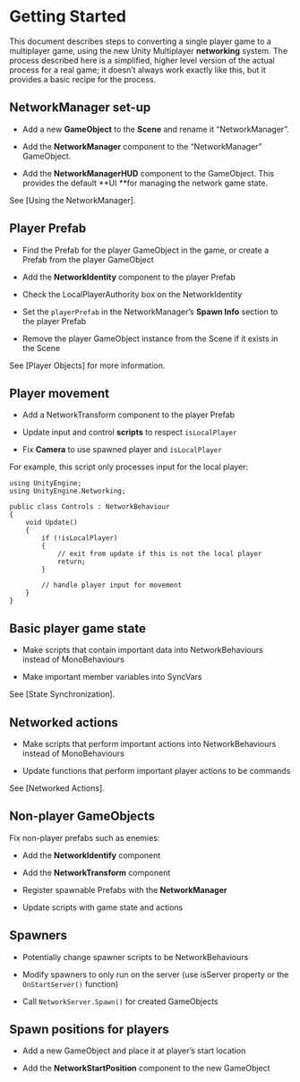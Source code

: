 # Getting Started

This document describes steps to converting a single player game to a
multiplayer game, using the new Unity Multiplayer **networking** system. The process
described here is a simplified, higher level version of the actual process for a
real game; it doesn’t always work exactly like this, but it provides a basic
recipe for the process.

## NetworkManager set-up

-   Add a new **GameObject** to the **Scene** and rename it “NetworkManager”.

-   Add the **NetworkManager** component to the “NetworkManager” GameObject.

-   Add the **NetworkManagerHUD** component to the GameObject. This provides the
    default **UI **for managing the network game state.

See [Using the NetworkManager].

## Player Prefab

-   Find the Prefab for the player GameObject in the game, or create a Prefab
    from the player GameObject

-   Add the **NetworkIdentity** component to the player Prefab

-   Check the LocalPlayerAuthority box on the NetworkIdentity

-   Set the `playerPrefab` in the NetworkManager’s **Spawn Info** section to the
    player Prefab

-   Remove the player GameObject instance from the Scene if it exists in the
    Scene

See [Player Objects]
for more information.

## Player movement

-   Add a NetworkTransform component to the player Prefab

-   Update input and control **scripts** to respect `isLocalPlayer`

-   Fix **Camera** to use spawned player and `isLocalPlayer`

For example, this script only processes input for the local player:

```
using UnityEngine;
using UnityEngine.Networking;

public class Controls : NetworkBehaviour
{
    void Update()
    {
        if (!isLocalPlayer)
        {
            // exit from update if this is not the local player
            return;
        }

        // handle player input for movement
    }
}
```

## Basic player game state

-   Make scripts that contain important data into NetworkBehaviours instead of
    MonoBehaviours

-   Make important member variables into SyncVars

See [State Synchronization].

## Networked actions

-   Make scripts that perform important actions into NetworkBehaviours instead
    of MonoBehaviours

-   Update functions that perform important player actions to be commands

See [Networked Actions].

## Non-player GameObjects

Fix non-player prefabs such as enemies:

-   Add the **NetworkIdentify** component

-   Add the **NetworkTransform** component

-   Register spawnable Prefabs with the **NetworkManager**

-   Update scripts with game state and actions

## Spawners

-   Potentially change spawner scripts to be NetworkBehaviours

-   Modify spawners to only run on the server (use isServer property or the
    `OnStartServer()` function)

-   Call `NetworkServer.Spawn()` for created GameObjects

## Spawn positions for players

-   Add a new GameObject and place it at player’s start location

-   Add the **NetworkStartPosition** component to the new GameObject
